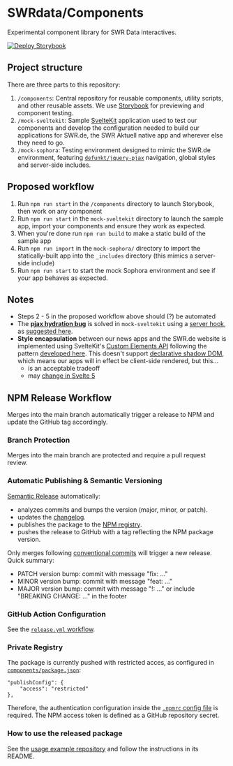 # SWRdata/Components

Experimental component library for SWR Data interactives.

[![Deploy Storybook](https://github.com/SWRdata/components/actions/workflows/deploy-storybook.yml/badge.svg)](https://github.com/SWRdata/components/actions/workflows/deploy-storybook.yml)

## Project structure

There are three parts to this repository:

1. `/components`: Central repository for reusable components, utility scripts, and other reusable assets. We use [Storybook](https://storybook.js.org/) for previewing and component testing.
2. `/mock-sveltekit`: Sample [SvelteKit](https://kit.svelte.dev/) application used to test our components and develop the configuration needed to build our applications for SWR.de, the SWR Aktuell native app and wherever else they need to go.
3. `/mock-sophora`: Testing environment designed to mimic the SWR.de environment, featuring [`defunkt/jquery-pjax`](https://github.com/defunkt/jquery-pjax) navigation, global styles and server-side includes.

## Proposed workflow

1. Run `npm run start` in the `/components` directory to launch Storybook, then work on any component
2. Run `npm run start` in the `mock-sveltekit` directory to launch the sample app, import your components and ensure they work as expected.
3. When you're done run `npm run build` to make a static build of the sample app
4. Run `npm run import` in the `mock-sophora/` directory to import the statically-built app into the `_includes` directory (this mimics a server-side include)
5. Run `npm run start` to start the mock Sophora environment and see if your app behaves as expected.

## Notes

-   Steps 2 - 5 in the proposed workflow above should (?) be automated
-   The **[pjax hydration bug](https://github.com/SWRdata/pjax-sveltekit/issues/3)** is solved in `mock-sveltekit` using a [server hook](https://github.com/SWRdata/components/blob/main/mock-sveltekit/src/hooks.server.js), as [suggested here](https://github.com/sveltejs/kit/issues/10411).
-   **Style encapsulation** between our news apps and the SWR.de website is implemented using SvelteKit's [Custom Elements API](https://svelte.dev/docs/custom-elements-api) following the pattern [developed here](https://github.com/SWRdata/pjax-sveltekit/issues/1). This doesn't support [declarative shadow DOM](https://web.dev/articles/declarative-shadow-dom), which means our apps will in effect be client-side rendered, but this...
    -   is an acceptable tradeoff
    -   may [change in Svelte 5](https://github.com/sveltejs/svelte/pull/10721)

## NPM Release Workflow

Merges into the main branch automatically trigger a release to NPM and update the GitHub tag accordingly.

### Branch Protection

Merges into the main branch are protected and require a pull request review.

### Automatic Publishing & Semantic Versioning

[Semantic Release](https://github.com/semantic-release/) automatically:

-   analyzes commits and bumps the version (major, minor, or patch).
-   updates the [changelog](components/CHANGELOG.md).
-   publishes the package to the [NPM registry](https://www.npmjs.com/package/@swr-data-lab/components).
-   pushes the release to GitHub with a tag reflecting the NPM package version.

Only merges following [conventional commits](https://www.conventionalcommits.org/) will trigger a new release. Quick summary:

-   PATCH version bump: commit with message "fix: ..."
-   MINOR version bump: commit with message "feat: ..."
-   MAJOR version bump: commit with message "<type>!: ..." or include "BREAKING CHANGE: ..." in the footer

### GitHub Action Configuration

See the [`release.yml` workflow](.github/workflows/release.yml).

### Private Registry

The package is currently pushed with restricted acces, as configured in [`components/package.json`](components/package.json):

```
"publishConfig": {
    "access": "restricted"
},
```

Therefore, the authentication configuration inside the [`.npmrc` config file](components/.npmrc) is required. The NPM access token is defined as a GitHub repository secret.

### How to use the released package

See the [usage example repository](https://github.com/SWRdata/components-usage-example) and follow the instructions in its README.
